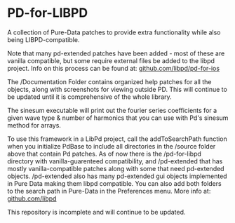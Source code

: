 # PD-for-LIBPD
A collection of Pure-Data patches to provide extra functionality while also being LIBPD-compatible.  

Note that many pd-extended patches have been added - most of these are vanilla compatible, but some require external files be added to the libpd project.  Info on this process can be found at: [github.com/libpd/pd-for-ios](https://github.com/libpd/pd-for-ios)

The /Documentation Folder contains organized help patches for all the objects, along with screenshots for viewing outside PD. This will continue to be updated until it is comprehensive of the whole library.

The sinesum executable will print out the fourier series coefficients for a given wave type & number of harmonics that you can use with Pd's sinesum method for arrays.

To use this framework in a LibPd project, call the addToSearchPath function when you initialize PdBase to include all directories in the /source folder above that contain Pd patches. As of now there is the /pd-for-libpd directory with vanilla-guarenteed compatibility, and /pd-extended that has mostly vanilla-compatible patches along with some that need pd-extended objects.  /pd-extended also has many pd-extended gui objects implemented in Pure Data making them libpd compatible.  You can also add both folders to the search path in Pure-Data in the Preferences menu. More info at: [github.com/libpd](https://github.com/libpd/)

This repository is incomplete and will continue to be updated.